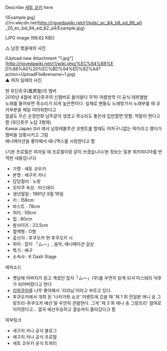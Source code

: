 Describe [세토 코키](%EC%84%B8%ED%86%A0%20%EC%BD%94%ED%82%A4.md) here

![Example.jpg](//rv.wkcdn.net/http://rigvedawiki.net/r1/pds/_ec_84_b8_ed_86_a0
_20_ec_bd_94_ed_82_a4/Example.jpg)

[JPG image (98.62 KB)]

  
△ 남장 했을때의 사진

[Upload new Attachment "1.jpg"](http://rigvedawiki.net/r1/wiki.php/%EC%84%B8%E
D%86%A0%20%EC%BD%94%ED%82%A4?action=UploadFile&rename=1.jpg)  
▲ 여자 일때의 사진

현 후단쥬쿠(風男塾)의 멤버  
2010년 4월에 후단쥬쿠의 신멤버로 들어왔다 무적! 여름방학 이 공식 데뷔앨범  
노래를 들어보면 목소리가 되게 높은편이다. 실제로 팬들도 노래방가서 노래부를 때 코키부분을 제일 어려워한다고  
얼굴도 무슨 순정만화 남주같이 생겼고 목소리도 좋은데 입만열면 망함. 막말이 쩐다고 함 (후단쥬쿠 노답 3형제)  
Kawai Japan Girl 에서 남장레볼루션 코멘트를 할때도 어처구니없는 락이라고 했다가 멤버들 당황시키고 그럼  
애니메이션을 좋아해서 애니맥스를 시청한다고 함

(기본 프로필은 여자일 때 프로필이랑 같이 쓰겠습니다/본 정보는 일본 위키피디아를 번역한 내용입니다)  

  * 가명 : 세토 코우키
  * 본명 : 세구치 카나
  * 담당컬러 : 노랑
  * 오타쿠 속성 : 미스테리
  * 생년월일 : 1991년 9월 16일
  * 키 : 158cm
  * 바스트 : 78cm
  * 허리 : 59cm
  * 힙 : 80cm
  * 발사이즈 : 23.5cm
  * 혈액형 : O형
  * 출신지 : 후쿠오카 현 후쿠오카 시
  * 취미 : 잡지 「ム―」, 음악, 애니메이션 감상
  * 특기 : 배구
  * 소속사 : K Dash Stage  

에피소드  

  * 옛날에 아버지가 읽고 계셨던 잡지「ム―」(무)를 우연히 읽게 되서 미스테리 덕후가 되어버렸다고 한다
  * [리락쿠마](%EB%A6%AC%EB%9D%BD%EC%BF%A0%EB%A7%88.md)를 너무 좋아해서 '리라님'이라고 부르고 있다.
  * 후쿠오카에서 개최 된 '나카가와 쇼코' 이벤트에 갔을 때 '제 1 회 전일본 애니 송 그랑프리-후쿠오카 예선'을 우연히 관람한다. 그게 '제 3 회 애니 송 그랑프리' 참여로 이어졌다고... 결국 예선우승하고 결승까지 올라갔다고 함  

외부링크  

  * 세구치 카나 공식 블로그
  * 세구치 카나 공식 프로필
  * 세토 코우키 공식 트위터

